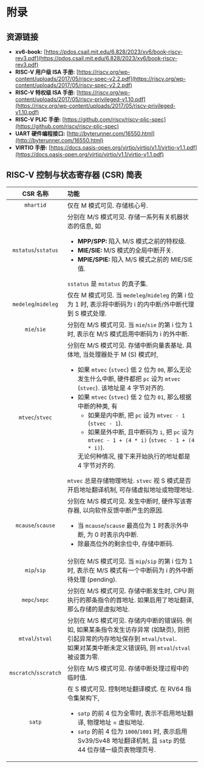 # 附录

## 资源链接

* **xv6-book:** [https://pdos.csail.mit.edu/6.828/2023/xv6/book-riscv-rev3.pdf](https://pdos.csail.mit.edu/6.828/2023/xv6/book-riscv-rev3.pdf)
* **RISC-V 用户级 ISA 手册:** [https://riscv.org/wp-content/uploads/2017/05/riscv-spec-v2.2.pdf](https://riscv.org/wp-content/uploads/2017/05/riscv-spec-v2.2.pdf)
* **RISC-V 特权级 ISA 手册:** [https://riscv.org/wp-content/uploads/2017/05/riscv-privileged-v1.10.pdf](https://riscv.org/wp-content/uploads/2017/05/riscv-privileged-v1.10.pdf)
* **RISC-V PLIC 手册:** [https://github.com/riscv/riscv-plic-spec](https://github.com/riscv/riscv-plic-spec)
* **UART 硬件编程接口:** [http://byterunner.com/16550.html](http://byterunner.com/16550.html)
* **VIRTIO 手册:** [https://docs.oasis-open.org/virtio/virtio/v1.1/virtio-v1.1.pdf](https://docs.oasis-open.org/virtio/virtio/v1.1/virtio-v1.1.pdf)

## RISC-V 控制与状态寄存器 (CSR) 简表

| CSR 名称 | 功能 |
| :---: | :---|
| `mhartid` | 仅在 M 模式可见. 存储核心号. |
| `mstatus`/`sstatus` | 分别在 M/S 模式可见. 存储一系列有关机器状态的信息, 如 <ul><li>**MPP/SPP:** 陷入 M/S 模式之前的特权级.</li><li>**MIE/SIE:** M/S 模式的全局中断开关.</li><li>**MPIE/SPIE:** 陷入 M/S 模式之前的 MIE/SIE 值.</li></ul>`sstatus` 是 `mstatus` 的真子集.|
| `medeleg`/`mideleg` | 仅在 M 模式可见. 当 `medeleg`/`mideleg` 的第 i 位为 1 时, 表示将中断码为 i 的内中断/外中断代理到 S 模式处理. |
| `mie`/`sie` | 分别在 M/S 模式可见. 当 `mie`/`sie` 的第 i 位为 1 时, 表示在 M/S 模式启用中断码为 i 的外中断.|
| `mtvec`/`stvec` | 分别在 M/S 模式可见. 存储中断向量表基址. 具体地, 当处理器处于 M (S) 模式时, <ul><li>如果 `mtvec` (`stvec`) 低 2 位为 `00`, 那么无论发生什么中断, 硬件都把 `pc` 设为 `mtvec` (`stvec`). 该地址是 4 字节对齐的.</li><li>如果 `mtvec` (`stvec`) 低 2 位为 `01`, 那么根据中断的种类, 有<ul><li>如果是内中断, 把 `pc` 设为 `mtvec - 1` (`stvec - 1`).</li><li>如果是外中断, 且中断码为 `i`, 把 `pc` 设为 `mtvec - 1 + (4 * i)` (`stvec - 1 + (4 * i)`).</li></ul>无论何种情况, 接下来开始执行的地址都是 4 字节对齐的.</li></ul>`mtvec` 总是存储物理地址. `stvec` 视 S 模式是否开启地址翻译机制, 可存储虚拟地址或物理地址.
| `mcause`/`scause` | 分别在 M/S 模式可见. 发生中断时, 硬件写该寄存器, 以向软件反馈中断产生的原因. <ul><li>当 `mcause`/`scause` 最高位为 1 时表示外中断, 为 0 时表示内中断.</li><li>除最高位外的剩余位中, 存储中断码.</li></ul> |
| `mip`/`sip` | 分别在 M/S 模式可见. 当 `mip`/`sip` 的第 i 位为 1 时, 表示在 M/S 模式有一个中断码为 i 的外中断待处理 (pending).|
| `mepc`/`sepc` | 分别在 M/S 模式可见. 存储中断发生时, CPU 刚执行的那条指令的首地址. 如果启用了地址翻译, 那么存储的是虚拟地址.|
| `mtval`/`stval` | 分别在 M/S 模式可见. 存储内中断的错误码. 例如, 如果某条指令发生访存异常 (如缺页), 则把引起异常的内存地址保存到 `mtval`/`stval`. <br>如果对某类中断未定义错误码, 则 `mtval`/`stval` 被设置为零.|
| `mscratch`/`sscratch` | 分别在 M/S 模式可见. 存储中断处理过程中的临时值.|
| `satp` | 在 S 模式可见. 控制地址翻译模式. 在 RV64 指令集架构下, <ul><li>`satp` 的前 4 位为全零时, 表示不启用地址翻译, 物理地址 = 虚拟地址.</li><li>`satp` 的前 4 位为 `1000`/`1001` 时, 表示启用 Sv39/Sv48 地址翻译机制, 且 `satp` 的低 44 位存储一级页表物理页号.</li></ul>



